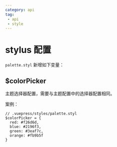 ```yaml
---
category: api
tag: 
 - api
 - style
---
```


# stylus 配置

`palette.styl` 新增如下变量：

## $colorPicker

主题选择器配置，需要与主题配置中的选择器配置相同。

案例：

```stylus
// .vuepress/styles/palette.styl
$colorPicker = {
  red: #f26d6d,
  blue: #2196f3,
  green: #3eaf7c,
  orange: #fb9b5f
}
```

